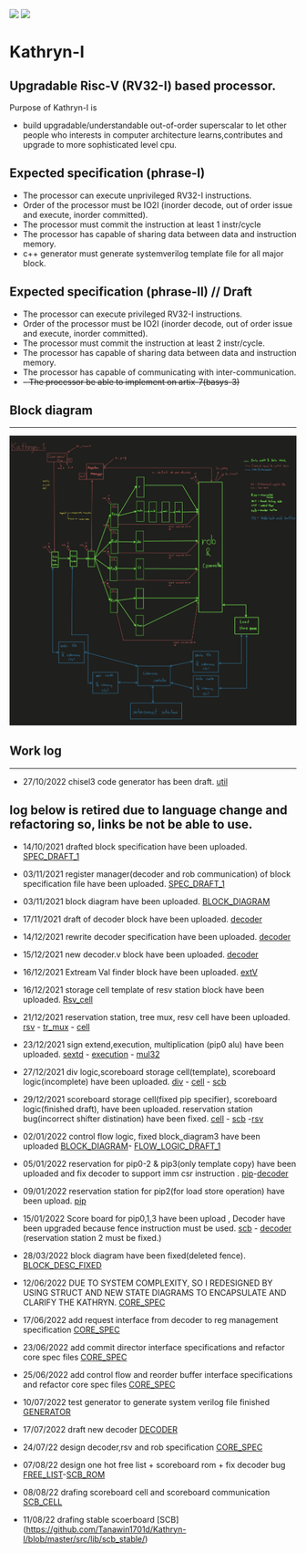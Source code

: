 ![](https://img.shields.io/badge/Status-In_development-orange.svg) ![](https://img.shields.io/badge/Author-Tanawin_devaveja-green.svg)
# Kathryn-I
## Upgradable Risc-V (RV32-I) based processor.

Purpose of Kathryn-I is
- build upgradable/understandable out-of-order superscalar to let other people who interests in computer architecture learns,contributes and upgrade to more sophisticated level cpu.

## Expected specification (phrase-I)

- The processor can execute unprivileged RV32-I instructions.
- Order of the processor must be IO2I (inorder decode, out of order issue and execute, inorder committed).
- The processor must commit the instruction at least 1 instr/cycle
- The processor has capable of sharing data between data and instruction memory.
- c++ generator must generate systemverilog template file for all major block.

## Expected specification (phrase-II) // Draft

- The processor can execute privileged RV32-I instructions.
- Order of the processor must be IO2I (inorder decode, out of order issue and execute, inorder committed).
- The processor must commit the instruction at least 2 instr/cycle.
- The processor has capable of sharing data between data and instruction memory.
- The processor has capable of communicating with inter-communication.
- ~~- The processor be able to implement on artix-7(basys-3)~~

## Block diagram
---
![](https://github.com/Tanawin1701d/Kathryn-I/blob/master/SPECIFICATION/block_diagram.jpg?raw=true)


## Work log


---

- 27/10/2022 chisel3 code generator has been draft. [util](https://github.com/https://github.com/Tanawin1701d/Kathryn-I/tree/util_chisel3/utils/generator)


## log below is retired due to language change and refactoring so, links be not be able to use.


- 14/10/2021 drafted block specification have been uploaded. [SPEC_DRAFT_1](https://github.com/Tanawin1701d/Kathryn-I/blob/master/SPECIFICATION/old/Block_Description.ods)
- 03/11/2021 register manager(decoder and rob communication) of block specification file have been uploaded. [SPEC_DRAFT_1](https://github.com/Tanawin1701d/Kathryn-I/blob/master/SPECIFICATION/old/Block_Description.ods)
- 03/11/2021 block diagram have been uploaded. [BLOCK_DIAGRAM](https://github.com/Tanawin1701d/Kathryn-I/blob/master/SPECIFICATION/old/block_diagram.png)
- 17/11/2021 draft of decoder block have been uploaded. [decoder](https://github.com/Tanawin1701d/Kathryn-I/blob/master/Source/old/Decode/Decode.v)
- 14/12/2021 rewrite decoder specification have been uploaded. [decoder](https://github.com/Tanawin1701d/Kathryn-I/blob/master/SPECIFICATION/old/Block_Description.ods)
- 15/12/2021 new decoder.v block have been uploaded. [decoder](https://github.com/Tanawin1701d/Kathryn-I/blob/master/Source/old/Decode/Decode.v)
- 16/12/2021 Extream Val finder block have been uploaded. [extV](https://github.com/Tanawin1701d/Kathryn-I/blob/master/Source/old/TEMPLATE/Finder/Extream_val.v)
- 16/12/2021 storage cell template of resv station block have been uploaded. [Rsv_cell](https://github.com/Tanawin1701d/Kathryn-I/blob/master/Source/old/Reservation_station/TEMPLATE/Resv_cell.v)
- 21/12/2021 reservation station, tree mux, resv cell have been uploaded.
[rsv](https://github.com/Tanawin1701d/Kathryn-I/blob/master/Source/old/Reservation_station/TEMPLATE/Resv_cell.v) - [tr_mux](https://github.com/Tanawin1701d/Kathryn-I/blob/master/Source/old/TEMPLATE/MUX/Mux.v) - [cell](https://github.com/Tanawin1701d/Kathryn-I/blob/master/Source/old/Reservation_station/TEMPLATE/Resv_cell.v)

- 23/12/2021 sign extend,execution, multiplication (pip0 alu)  have been uploaded.
[sextd](https://github.com/Tanawin1701d/Kathryn-I/blob/master/Source/old/TEMPLATE/Int/Sign_ext.v) - [execution](https://github.com/Tanawin1701d/Kathryn-I/blob/master/Source/old/Alu/pip0/Execute.v) - [mul32](https://github.com/Tanawin1701d/Kathryn-I/blob/master/Source/old/Alu/pip0/Mul.v)

- 27/12/2021 div logic,scoreboard storage cell(template), scoreboard logic(incomplete)  have been uploaded.
[div](https://github.com/Tanawin1701d/Kathryn-I/blob/master/Source/old/Alu/pip1/DIV.v) - [cell](https://github.com/Tanawin1701d/Kathryn-I/blob/master/Source/old/Score_board/TEMPLATE/Scb_cell.v) - [scb](https://github.com/Tanawin1701d/Kathryn-I/blob/master/Source/old/Score_board/TEMPLATE/Scb.v)

- 29/12/2021 scoreboard storage cell(fixed pip specifier), scoreboard logic(finished draft), have been uploaded. reservation station bug(incorrect shifter distination) have been fixed.
[cell](https://github.com/Tanawin1701d/Kathryn-I/blob/master/Source/old/Score_board/TEMPLATE/Scb_cell.v) - [scb](https://github.com/Tanawin1701d/Kathryn-I/blob/master/Source/old/Score_board/TEMPLATE/Scb.v)
-[rsv](https://github.com/Tanawin1701d/Kathryn-I/blob/master/Source/Reservation_station/TEMPLATE/Resv_cell.v)
- 02/01/2022 control flow logic, fixed block_diagram3 have been uploaded [BLOCK_DIAGRAM](https://github.com/Tanawin1701d/Kathryn-I/blob/master/SPECIFICATION/old/block_diagram3.jpg)-
[FLOW_LOGIC_DRAFT_1](https://github.com/Tanawin1701d/Kathryn-I/blob/master/SPECIFICATION/Flow_Logic.ods)
- 05/01/2022 reservation for pip0-2 & pip3(only template copy) have been uploaded and fix decoder to support imm csr instruction . [pip](https://github.com/Tanawin1701d/Kathryn-I/blob/master/Source/Reservation_station)-[decoder](https://github.com/Tanawin1701d/Kathryn-I/blob/master/Source/old/Decode/Decode.v)
- 09/01/2022 reservation station for pip2(for load store operation) have been upload. [pip](https://github.com/Tanawin1701d/Kathryn-I/blob/master/Source/old/Reservation_station)
- 15/01/2022 Score board for pip0,1,3 have been upload , Decoder have been upgraded because fence instruction must be used. [scb](https://github.com/Tanawin1701d/Kathryn-I/blob/master/Source/old/Score_board) - [decoder](https://github.com/Tanawin1701d/Kathryn-I/blob/master/Source/old/Decode/Decode.v) (reservation station 2 must be fixed.)
- 28/03/2022 block diagram have been fixed(deleted fence). [BLOCK_DESC_FIXED](https://github.com/Tanawin1701d/Kathryn-I/blob/master/SPECIFICATION/old/Block_Description.ods)
- 12/06/2022 DUE TO SYSTEM COMPLEXITY, SO I REDESIGNED BY USING STRUCT AND NEW STATE DIAGRAMS TO ENCAPSULATE AND CLARIFY THE KATHRYN. [CORE_SPEC](https://github.com/Tanawin1701d/Kathryn-I/blob/master/SPECIFICATION/core_spec.ods)
- 17/06/2022 add request interface from decoder to reg management specification [CORE_SPEC](https://github.com/Tanawin1701d/Kathryn-I/blob/master/SPECIFICATION/core_spec.ods)
- 23/06/2022 add commit director interface specifications and refactor core spec files [CORE_SPEC](https://github.com/Tanawin1701d/Kathryn-I/blob/master/SPECIFICATION/core_spec.ods)
- 25/06/2022 add control flow and reorder buffer interface specifications and refactor core spec files [CORE_SPEC](https://github.com/Tanawin1701d/Kathryn-I/blob/master/SPECIFICATION/core_spec.ods)
- 10/07/2022 test generator to generate system verilog file finished [GENERATOR](https://github.com/Tanawin1701d/Kathryn-I/tree/master/utils/generator)
- 17/07/2022 draft new decoder [DECODER](https://github.com/Tanawin1701d/Kathryn-I/tree/master/src/core/decoder)

- 24/07/22 design decoder,rsv and rob specification [CORE_SPEC](https://1drv.ms/u/s!AkU-NTsj4vkJwz0SSvnzZAP8YSQY?e=W1C6hY)
- 07/08/22 design one hot free list + scoreboard rom + fix decoder bug [FREE_LIST](https://github.com/Tanawin1701d/Kathryn-I/blob/master/src/lib/freeList/)-[SCB_ROM](https://github.com/Tanawin1701d/Kathryn-I/blob/master/src/lib/scb_stable/)

- 08/08/22 drafing scoreboard cell and scoreboard communication [SCB_CELL](https://github.com/Tanawin1701d/Kathryn-I/blob/master/src/lib/scb_stable/)

- 11/08/22 drafing stable scoerboard [SCB]
(https://github.com/Tanawin1701d/Kathryn-I/blob/master/src/lib/scb_stable/)
